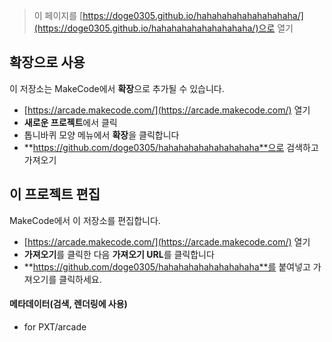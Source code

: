  


> 이 페이지를 [https://doge0305.github.io/hahahahahahahahahaha/](https://doge0305.github.io/hahahahahahahahahaha/)으로 열기

## 확장으로 사용

이 저장소는 MakeCode에서 **확장**으로 추가될 수 있습니다.

* [https://arcade.makecode.com/](https://arcade.makecode.com/) 열기
* **새로운 프로젝트**에서 클릭
* 톱니바퀴 모양 메뉴에서 **확장**을 클릭합니다
* **https://github.com/doge0305/hahahahahahahahahaha**으로 검색하고 가져오기

## 이 프로젝트 편집

MakeCode에서 이 저장소를 편집합니다.

* [https://arcade.makecode.com/](https://arcade.makecode.com/) 열기
* **가져오기**를 클릭한 다음 **가져오기 URL**를 클릭합니다
* **https://github.com/doge0305/hahahahahahahahahaha**를 붙여넣고 가져오기를 클릭하세요.

#### 메타데이터(검색, 렌더링에 사용)

* for PXT/arcade
<script src="https://makecode.com/gh-pages-embed.js"></script><script>makeCodeRender("{{ site.makecode.home_url }}", "{{ site.github.owner_name }}/{{ site.github.repository_name }}");</script>
